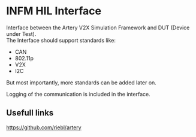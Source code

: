 # INFM HIL Interface
Interface between the Artery V2X Simulation Framework and DUT (Device under Test).  
The Interface should support standards like:
- CAN
- 802.11p
- V2X
- I2C

But most importantly, more standards can be added later on.

Logging of the communication is included in the interface.

## Usefull links
https://github.com/riebl/artery
